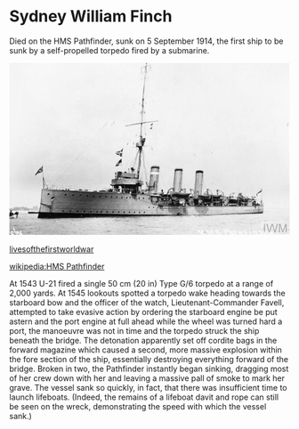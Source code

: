 Sydney William Finch
==============
Died on the HMS Pathfinder, sunk on 5 September 1914, 
the first ship to be sunk by a self-propelled torpedo fired by a submarine.

![HMS Pathfinder](../photos/Scout_cruiser_HMS_Pathfinder_-_IWM_Q_75425.jpeg)

[livesofthefirstworldwar](https://livesofthefirstworldwar.iwm.org.uk/lifestory/6904197)

[wikipedia:HMS Pathfinder](https://en.wikipedia.org/wiki/HMS_Pathfinder_\(1904\))

At 1543 U-21 fired a single 50 cm (20 in) Type G/6 torpedo at a range of 2,000 yards. At 1545 lookouts spotted a torpedo wake heading towards the starboard bow and the officer of the watch, Lieutenant-Commander Favell, attempted to take evasive action by ordering the starboard engine be put astern and the port engine at full ahead while the wheel was turned hard a port, the manoeuvre was not in time and the torpedo struck the ship beneath the bridge. The detonation apparently set off cordite bags in the forward magazine which caused a second, more massive explosion within the fore section of the ship, essentially destroying everything forward of the bridge. Broken in two, the Pathfinder instantly began sinking, dragging most of her crew down with her and leaving a massive pall of smoke to mark her grave. The vessel sank so quickly, in fact, that there was insufficient time to launch lifeboats. (Indeed, the remains of a lifeboat davit and rope can still be seen on the wreck, demonstrating the speed with which the vessel sank.) 

